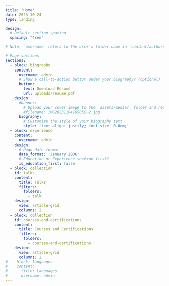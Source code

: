 ```yaml
---
title: 'Home'
date: 2023-10-24
type: landing

design:
  # Default section spacing
  spacing: "4rem"

# Note: `username` refers to the user's folder name in `content/authors/`

# Page sections
sections:
  - block: biography
    content:
      username: admin
      # Show a call-to-action button under your biography? (optional)
      button:
        text: Download Résumé
        url: uploads/resume.pdf
    design:
      #banner:
        # Upload your cover image to the `assets/media/` folder and reference it here
        #filename: IMG20231104165058~2.jpg
      biography:
        # Customize the style of your biography text
        style: 'text-align: justify; font-size: 0.8em;'
  - block: experience
    content:
      username: admin
    design:
      # Hugo date format
      date_format: 'January 2006'
      # Education or Experience section first?
      is_education_first: false
  - block: collection
    id: talks
    content:
      title: Talks
      filters:
        folders:
          - talk
    design:
      view: article-grid
      columns: 2
  - block: collection
    id: courses-and-certifications
    content:
      title: Courses and Certifications
      filters:
        folders:
          - courses-and-certifications
    design:
      view: article-grid
      columns: 2
#  - block: languages
#    content:
#      title: Languages
#      username: admin
---
```

